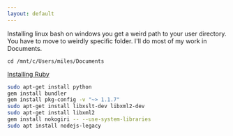 ```yaml
---
layout: default
---
```


Installing linux bash on windows you get a weird path to your user directory. You have to move to weirdly specific folder. I'll do most of my work in Documents.

`cd /mnt/c/Users/miles/Documents`

[Installing Ruby](https://www.digitalocean.com/community/tutorials/how-to-install-ruby-and-set-up-a-local-programming-environment-on-windows-10)

```bash
sudo apt-get install python
gem install bundler
gem install pkg-config -v "~> 1.1.7"
sudo apt-get install libxslt-dev libxml2-dev
sudo apt-get install libxml2
gem install nokogiri -- --use-system-libraries
sudo apt install nodejs-legacy
```

